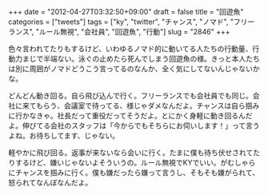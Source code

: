 +++
date = "2012-04-27T03:32:50+09:00"
draft = false
title = "回遊魚"
categories = ["tweets"]
tags = ["ky", "twitter", "チャンス", "ノマド", "フリーランス", "ルール無視", "会社員", "回遊魚", "行動"]
slug = "2846"
+++

<p>色々言われてたりもするけど、いわゆるノマド的に動いてる人たちの行動量、行動力まじで半端ない。泳ぐの止めたら死んでしまう回遊魚の様。きっと本人たちは別に周囲がノマドどうこう言ってるのなんか、全く気にしてないんじゃないかな。</p>
<p>どんどん動き回る。自ら飛び込んで行く。フリーランスでも会社員でも同じ。会社に来てもらう、会議室で待ってる、様じゃダメなんだよ。チャンスは自ら掴みに行かなきゃ。社長だって重役だってそうだよ。とにかく身軽に動き回るんだよ。伸びてる会社のスタッフは「今からでもそちらにお伺いします！」って言うよね。お待ちしてます、じゃない。</p>
<p>軽やかに飛び回る。返事が来ないなら会いに行く。たまに僕も待ち伏せされてたりするけど、嫌いじゃないよそういうの。ルール無視でKYでいい。がむしゃらにチャンスを掴みに行く。僕も嫌だったら嫌って言うし、そもそも嫌がられて、怒られてなんぼなんだよ。</p>
